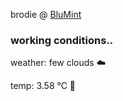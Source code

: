 brodie @ [BluMint](https://www.linkedin.com/company/blumint-io/)

<!--weather_start-->
### working conditions..

weather: few clouds ☁️

temp: 3.58 °C 🧥

<!--weather_end-->
